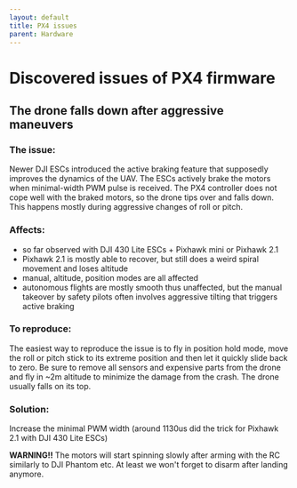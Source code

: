 ```yaml
---
layout: default
title: PX4 issues
parent: Hardware
---
```


# Discovered issues of PX4 firmware  

## The drone falls down after aggressive maneuvers

### The issue:

Newer DJI ESCs introduced the active braking feature that supposedly improves the dynamics of the UAV.
The ESCs actively brake the motors when minimal-width PWM pulse is received.
The PX4 controller does not cope well with the braked motors, so the drone tips over and falls down.
This happens mostly during aggressive changes of roll or pitch.

### Affects: 

* so far observed with DJI 430 Lite ESCs + Pixhawk mini or Pixhawk 2.1
* Pixhawk 2.1 is mostly able to recover, but still does a weird spiral movement and loses altitude
* manual, altitude, position modes are all affected
* autonomous flights are mostly smooth thus unaffected, but the manual takeover by safety pilots often involves aggressive tilting that triggers active braking

### To reproduce:

The easiest way to reproduce the issue is to fly in position hold mode, move the roll or pitch stick to its extreme position and then let it quickly slide back to zero.
Be sure to remove all sensors and expensive parts from the drone and fly in ~2m altitude to minimize the damage from the crash.
The drone usually falls on its top.

### Solution:

Increase the minimal PWM width (around 1130us did the trick for Pixhawk 2.1 with DJI 430 Lite ESCs)

**WARNING!!** The motors will start spinning slowly after arming with the RC similarly to DJI Phantom etc.
At least we won't forget to disarm after landing anymore.
